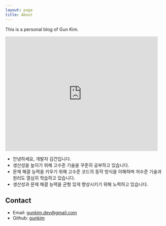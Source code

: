 ```yaml
---
layout: page
title: About
---
```


<p class="message">
  This is a personal blog of Gun Kim.
</p>

<iframe src="https://giphy.com/embed/Ywj2iCO1TOkyQ" width="480" height="360" style="" frameBorder="0" class="giphy-embed" allowFullScreen></iframe>

- 안녕하세요, 개발자 김건입니다.
- 생산성을 높이기 위해 고수준 기술을 꾸준히 공부하고 있습니다.
- 문제 해결 능력을 키우기 위해 고수준 코드의 동작 방식을 이해하며 저수준 기술과 원리도 열심히 학습하고 있습니다.
- 생산성과 문제 해결 능력을 균형 있게 향상시키기 위해 노력하고 있습니다.

## Contact

* Email: [gunkim.dev@gmail.com](mailto:gunkim.dev@gmail.com)
* Github: [gunkim](https://github.com/gunkim)
